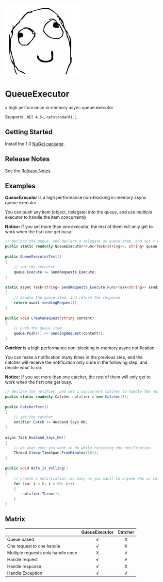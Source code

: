 ![Logo](favicon.ico)

# QueueExecutor

a high performance in-memory async queue executor

Supports `.NET 4.5+`, `netstandard1.1`

## Getting Started

Install the 1.0 [NuGet package](https://www.nuget.org/packages/Dao.QueueExecutor).

## Release Notes

See the [Release Notes](ReleaseNotes.md)

## Examples

***QueueExecutor*** is a high performance non-blocking in-memory async queue executor

You can push any item (object, delegate) into the queue, and use multiple executor to handle the item concurrently

**Notice:** If you set more than one executor, the rest of them will only get to work when the fisrt one get busy.
```C#
// declare the queue, and declare a delegate as queue item, and set 4 concurrent executor to execute
public static readonly QueueExecutor<Func<Task<string>>, string> queue = new QueueExecutor<Func<Task<string>>, string>(4);

public QueueExecutorTest()
{
    // set the executor
    queue.Execute += SendRequests_Execute;
}

static async Task<string> SendRequests_Execute(Func<Task<string>> sendingRequest)
{
    // handle the queue item, and return the response
    return await sendingRequest();
}

public void CreateRequest(string content)
{
    // push the queue item
    queue.Push(() => SendingRequest(content));
}
```


***Catcher*** is a high performance non-blocking in-memory async notification

You can make a notification many times in the previous step, and the catcher will receive the notification only once in the following step, and decide what to do.

**Notice:** If you set more than one catcher, the rest of them will only get to work when the fisrt one get busy.

```C#
// declare the notifier, and set 1 concurrent catcher to handle the notification.
public static readonly Catcher notifier = new Catcher(1);

public CatcherTest()
{
    // set the catcher
    notifier.Catch += Husband_Says_OK;
}

async Task Husband_Says_OK()
{
    // do what ever you want to do while receiving the notification.
    Thread.Sleep(TimeSpan.FromMinutes(10));
}

public void Wife_Is_Yelling()
{
    // create a notification (as many as you want) to anyone who is interested in it.
    for (var i = 0; i < 60; i++)
    {
        notifier.Throw();
    }
}
```

## Matrix

|                                    | QueueExecutor | Catcher |
|------------------------------------|:-------------:|:-------:|
| Queue based                        | √             | X       |
| One request to one handle          | √             | X       |
| Multiple requests only handle once | X             | √       |
| Handle request                     | √             | √       |
| Handle response                    | √             | X       |
| Handle Exception                   | √             | √       |
